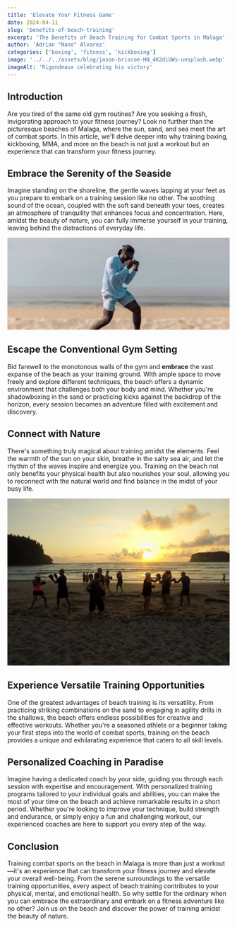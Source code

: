 ```yaml
---
title: 'Elevate Your Fitness Game'
date: 2024-04-11
slug: 'benefits-of-beach-training'
excerpt: 'The Benefits of Beach Training for Combat Sports in Malaga'
author: 'Adrian "Nano" Alvarez'
categories: ['boxing', 'fitness', 'kickboxing']
image: '../../../assets/blog/jason-briscoe-HN_4K2diUWs-unsplash.webp'
imageAlt: 'Rigondeaux celebrating his victory'
---
```


## Introduction

Are you tired of the same old gym routines? Are you seeking a fresh, invigorating approach to your fitness journey? Look no further than the picturesque beaches of Malaga, where the sun, sand, and sea meet the art of combat sports. In this article, we'll delve deeper into why training boxing, kickboxing, MMA, and more on the beach is not just a workout but an experience that can transform your fitness journey.

## Embrace the Serenity of the Seaside

Imagine standing on the shoreline, the gentle waves lapping at your feet as you prepare to embark on a training session like no other. The soothing sound of the ocean, coupled with the soft sand beneath your toes, creates an atmosphere of tranquility that enhances focus and concentration. Here, amidst the beauty of nature, you can fully immerse yourself in your training, leaving behind the distractions of everyday life.

![Beach Training](../../../assets/blog/lets-take-this-outside-boxing-training-style.webp)

## Escape the Conventional Gym Setting

Bid farewell to the monotonous walls of the gym and **embrace** the vast expanse of the beach as your training ground. With ample space to move freely and explore different techniques, the beach offers a dynamic environment that challenges both your body and mind. Whether you're shadowboxing in the sand or practicing kicks against the backdrop of the horizon, every session becomes an adventure filled with excitement and discovery.

## Connect with Nature

There's something truly magical about training amidst the elements. Feel the warmth of the sun on your skin, breathe in the salty sea air, and let the rhythm of the waves inspire and energize you. Training on the beach not only benefits your physical health but also nourishes your soul, allowing you to reconnect with the natural world and find balance in the midst of your busy life.

![Nature Connection](../../../assets/blog/db63c0_51bda1d465e349d08ad68d705921f5ae~mv2_d_3648_2736_s_4_2.webp)

## Experience Versatile Training Opportunities

One of the greatest advantages of beach training is its versatility. From practicing striking combinations on the sand to engaging in agility drills in the shallows, the beach offers endless possibilities for creative and effective workouts. Whether you're a seasoned athlete or a beginner taking your first steps into the world of combat sports, training on the beach provides a unique and exhilarating experience that caters to all skill levels.

## Personalized Coaching in Paradise

Imagine having a dedicated coach by your side, guiding you through each session with expertise and encouragement. With personalized training programs tailored to your individual goals and abilities, you can make the most of your time on the beach and achieve remarkable results in a short period. Whether you're looking to improve your technique, build strength and endurance, or simply enjoy a fun and challenging workout, our experienced coaches are here to support you every step of the way.

## Conclusion

Training combat sports on the beach in Malaga is more than just a workout—it's an experience that can transform your fitness journey and elevate your overall well-being. From the serene surroundings to the versatile training opportunities, every aspect of beach training contributes to your physical, mental, and emotional health. So why settle for the ordinary when you can embrace the extraordinary and embark on a fitness adventure like no other? Join us on the beach and discover the power of training amidst the beauty of nature.
